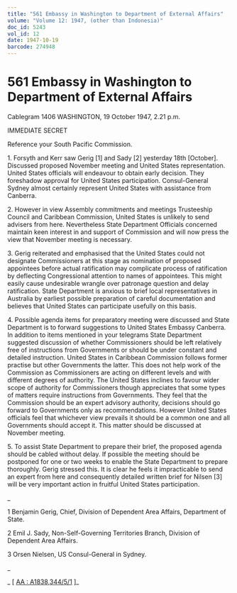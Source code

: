 ```yaml
---
title: "561 Embassy in Washington to Department of External Affairs"
volume: "Volume 12: 1947, (other than Indonesia)"
doc_id: 5243
vol_id: 12
date: 1947-10-19
barcode: 274948
---
```


# 561 Embassy in Washington to Department of External Affairs

Cablegram 1406 WASHINGTON, 19 October 1947, 2.21 p.m.

IMMEDIATE SECRET

Reference your South Pacific Commission.

1\. Forsyth and Kerr saw Gerig [1] and Sady [2] yesterday 18th [October]. Discussed proposed November meeting and United States representation. United States officials will endeavour to obtain early decision. They foreshadow approval for United States participation. Consul-General Sydney almost certainly represent United States with assistance from Canberra.

2\. However in view Assembly commitments and meetings Trusteeship Council and Caribbean Commission, United States is unlikely to send advisers from here. Nevertheless State Department Officials concerned maintain keen interest in and support of Commission and will now press the view that November meeting is necessary.

3\. Gerig reiterated and emphasised that the United States could not designate Commissioners at this stage as nomination of proposed appointees before actual ratification may complicate process of ratification by deflecting Congressional attention to names of appointees. This might easily cause undesirable wrangle over patronage question and delay ratification. State Department is anxious to brief local representatives in Australia by earliest possible preparation of careful documentation and believes that United States can participate usefully on this basis.

4\. Possible agenda items for preparatory meeting were discussed and State Department is to forward suggestions to United States Embassy Canberra. In addition to items mentioned in your telegrams State Department suggested discussion of whether Commissioners should be left relatively free of instructions from Governments or should be under constant and detailed instruction. United States in Caribbean Commission follows former practise but other Governments the latter. This does not help work of the Commission as Commissioners are acting on different levels and with different degrees of authority. The United States inclines to favour wider scope of authority for Commissioners though appreciates that some types of matters require instructions from Governments. They feel that the Commission should be an expert advisory authority, decisions should go forward to Governments only as recommendations. However United States officials feel that whichever view prevails it should be a common one and all Governments should accept it. This matter should be discussed at November meeting.

5\. To assist State Department to prepare their brief, the proposed agenda should be cabled without delay. If possible the meeting should be postponed for one or two weeks to enable the State Department to prepare thoroughly. Gerig stressed this. It is clear he feels it impracticable to send an expert from here and consequently detailed written brief for Nilsen [3] will be very important action in fruitful United States participation.

_

1 Benjamin Gerig, Chief, Division of Dependent Area Affairs, Department of State.

2 Emil J. Sady, Non-Self-Governing Territories Branch, Division of Dependent Area Affairs.

3 Orsen Nielsen, US Consul-General in Sydney.

_

_ [ [AA : A1838,344/5/1](http://www.naa.gov.au/cgi-bin/Search?O=I&Number=274948) ]_
